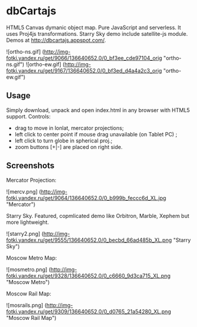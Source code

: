 dbCartajs
=========

HTML5 Canvas dymanic object map. Pure JavaScript and serverless.
It uses Proj4js transformations.  Starry Sky demo include satellite-js module.
Demos at http://dbcartajs.appspot.com/.

![ortho-ns.gif] (http://img-fotki.yandex.ru/get/9066/136640652.0/0_bf3ee_cde97104_orig "ortho-ns.gif")
![ortho-ew.gif] (http://img-fotki.yandex.ru/get/9167/136640652.0/0_bf3ed_d4a4a2c3_orig "ortho-ew.gif")

## Usage

Simply download, unpack and open index.html in any browser with HTML5 support.
Controls:
 * drag to move in lonlat, mercator projections;
 * left click to center point if mouse drag unavailable (on Tablet PC) ;
 * left click to turn globe in spherical proj.; 
 * zoom buttons [+|-] are placed on right side.

##  Screenshots

Mercator Projection:

![mercv.png] (http://img-fotki.yandex.ru/get/9064/136640652.0/0_b999b_feccc6d_XL.jpg "Mercator")

Starry Sky. Featured, copmlicated demo like Orbitron, Marble, Xephem but more lightweight.

![starry2.png] (http://img-fotki.yandex.ru/get/9555/136640652.0/0_becbd_66ad485b_XL.png "Starry Sky")

Moscow Metro Map:

![mosmetro.png] (http://img-fotki.yandex.ru/get/9328/136640652.0/0_c6660_9d3ca715_XL.png "Moscow Metro")

Moscow Rail Map:

![mosrails.png] (http://img-fotki.yandex.ru/get/9309/136640652.0/0_d0765_21a54280_XL.png "Moscow Rail Map")
